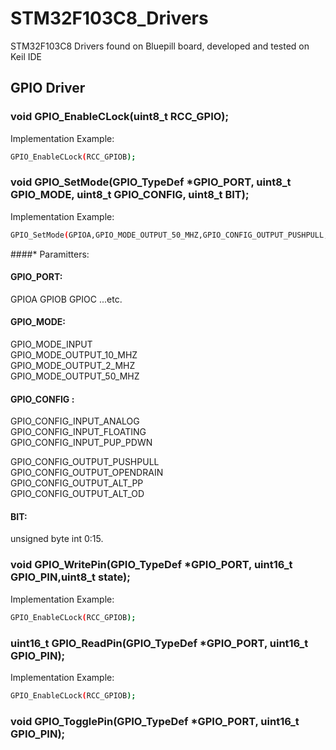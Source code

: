# STM32F103C8_Drivers
STM32F103C8 Drivers found on Bluepill board, developed and tested on Keil IDE

## GPIO Driver 

### void GPIO_EnableCLock(uint8_t RCC_GPIO);
Implementation Example:
```sh
GPIO_EnableCLock(RCC_GPIOB);
```

### void GPIO_SetMode(GPIO_TypeDef *GPIO_PORT, uint8_t GPIO_MODE, uint8_t GPIO_CONFIG, uint8_t BIT);
Implementation Example:
```sh
GPIO_SetMode(GPIOA,GPIO_MODE_OUTPUT_50_MHZ,GPIO_CONFIG_OUTPUT_PUSHPULL,5);
```
####* Paramitters:

#### GPIO_PORT:

GPIOA 
GPIOB
GPIOC
...etc.

#### GPIO_MODE:

GPIO_MODE_INPUT                  
GPIO_MODE_OUTPUT_10_MHZ        		
GPIO_MODE_OUTPUT_2_MHZ         		
GPIO_MODE_OUTPUT_50_MHZ

#### GPIO_CONFIG :

GPIO_CONFIG_INPUT_ANALOG 		   	  
GPIO_CONFIG_INPUT_FLOATING		   
GPIO_CONFIG_INPUT_PUP_PDWN		

GPIO_CONFIG_OUTPUT_PUSHPULL        
GPIO_CONFIG_OUTPUT_OPENDRAIN     
GPIO_CONFIG_OUTPUT_ALT_PP         
GPIO_CONFIG_OUTPUT_ALT_OD         

#### BIT:
unsigned byte int 0:15. 
	

### void GPIO_WritePin(GPIO_TypeDef *GPIO_PORT, uint16_t GPIO_PIN,uint8_t state);
Implementation Example:
```sh
GPIO_EnableCLock(RCC_GPIOB);
```

### uint16_t GPIO_ReadPin(GPIO_TypeDef *GPIO_PORT, uint16_t GPIO_PIN);
Implementation Example:
```sh
GPIO_EnableCLock(RCC_GPIOB);
```

### void GPIO_TogglePin(GPIO_TypeDef *GPIO_PORT, uint16_t GPIO_PIN);
